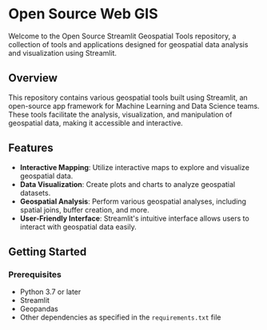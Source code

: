 # Open Source Web GIS 
Welcome to the Open Source Streamlit Geospatial Tools repository, a collection of tools and applications designed for geospatial data analysis and visualization using Streamlit.

## Overview

This repository contains various geospatial tools built using Streamlit, an open-source app framework for Machine Learning and Data Science teams. These tools facilitate the analysis, visualization, and manipulation of geospatial data, making it accessible and interactive.

## Features

- **Interactive Mapping**: Utilize interactive maps to explore and visualize geospatial data.
- **Data Visualization**: Create plots and charts to analyze geospatial datasets.
- **Geospatial Analysis**: Perform various geospatial analyses, including spatial joins, buffer creation, and more.
- **User-Friendly Interface**: Streamlit's intuitive interface allows users to interact with geospatial data easily.

## Getting Started

### Prerequisites

- Python 3.7 or later
- Streamlit
- Geopandas
- Other dependencies as specified in the `requirements.txt` file
